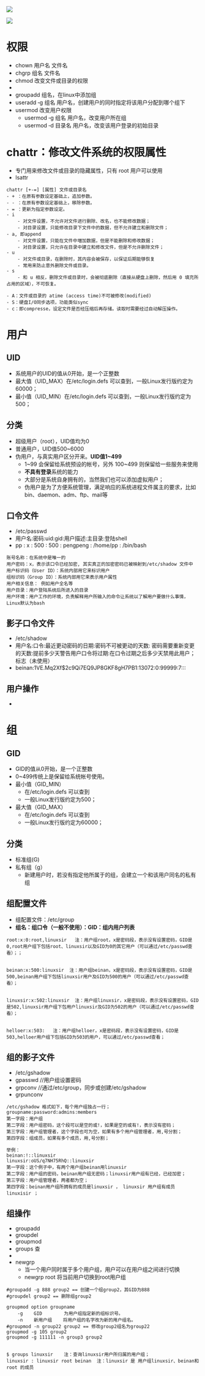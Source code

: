 ![](../photo/用户.png)

![](../photo/05_权限管理.png)

# 权限
- chown 用户名 文件名
- chgrp 组名 文件名
- chmod 改变文件或目录的权限
- 
- groupadd 组名，在linux中添加组
- useradd ‐g 组名 用户名，创建用户的同时指定将该用户分配到哪个组下
- usermod 改变用户权限
	- usermod ‐g 组名 用户名，改变用户所在组
	- usermod ‐d 目录名 用户名，改变该用户登录的初始目录

# chattr：修改文件系统的权限属性
- 专门用来修改文件或目录的隐藏属性，只有 root 用户可以使用
- lsattr

```
chattr [+-=] [属性] 文件或目录名
- + ：在原有参数设定基础上，追加参数。
- - ：在原有参数设定基础上，移除参数。
- = ：更新为指定参数设定。
- i	
	- 对文件设置，不允许对文件进行删除、改名，也不能修改数据；
	- 对目录设置，只能修改目录下文件中的数据，但不允许建立和删除文件；
- a, 即append
	- 对文件设置，只能在文件中増加数据，但是不能删除和修改数据；
	- 对目录设置，只允许在目录中建立和修改文件，但是不允许删除文件；
- u	
	- 对文件或目录，在删除时，其内容会被保存，以保证后期能够恢复
	- 常用来防止意外删除文件或目录。
- s	
	- 和 u 相反，删除文件或目录时，会被彻底删除（直接从硬盘上删除，然后用 0 填充所占用的区域），不可恢复。

- A：文件或目录的 atime (access time)不可被修改(modified)
- S：硬盘I/O同步选项，功能类似sync
- c：即compresse，设定文件是否经压缩后再存储。读取时需要经过自动解压操作。
```

# 用户
## UID
- 系统用户的UID的值从0开始，是一个正整数
- 最大值（UID_MAX）在/etc/login.defs 可以查到，一般Linux发行版约定为60000；
- 最小值（UID_MIN）在/etc/login.defs 可以查到，一般Linux发行版约定为500；

## 分类
- 超级用户（root），UID值均为0
- 普通用户，UID值500~6000
- 伪用户，与真实用户区分开来。**UID值1~499**
	-  1~99 会保留给系统预设的帐号，另外 100~499 则保留给一些服务来使用
	- **不具有登录**系统的能力
	- 大部分是系统自身拥有的，当然我们也可以添加虚拟用户；
	- 伪用户是为了方便系统管理，满足响应的系统进程文件属主的要求，比如bin、daemon、adm、ftp、mail等

## 口令文件
- /etc/passwd
- 用户名:密码:uid:gid:用户描述:主目录:登陆shell
- pp : x : 500 : 500 : pengpeng : /home/pp : /bin/bash

```
账号名称：在系统中是唯一的
用户密码：x，表示该口令已经加密, 其实真正的加密密码已被映射到/etc/shadow 文件中
用户标识码（User ID）：系统内部用它来标识用户
组标识码（Group ID）：系统内部用它来表示用户属性
用户相关信息： 例如用户全名等
用户目录：用户登陆系统后所进入的目录
用户环境：用户工作的环境，负责解释用户所输入的命令让系统以了解用户要做什么事情，Linux默认为bash
```

## 影子口令文件
- /etc/shadow
- 用户名:口令:最近更动密码的日期:密码不可被更动的天数: 密码需要重新变更的天数:提前多少天警告用户口令将过期:在口令过期之后多少天禁用此用户；标志（未使用）
- beinan:$1$VE.Mq2Xf$2c9Qi7EQ9JP8GKF8gH7PB1:13072:0:99999:7:::

## 用户操作
- 

# 组
## GID
- GID的值从0开始，是一个正整数
- 0~499传统上是保留给系统帐号使用。
- 最小值（GID_MIN）
	- 在/etc/login.defs 可以查到
	- 一般Linux发行版约定为500；
- 最大值（GID_MAX）
	- 在/etc/login.defs 可以查到
	- 一般Linux发行版约定为60000；

## 分类
- 标准组(G)
- 私有组（g）
	- 新建用户时，若没有指定他所属于的组，会建立一个和该用户同名的私有组

## 组配置文件
- 组配置文件：/etc/group
- **组名：组口令（一般不使用）：GID：组内用户列表**
```
root:x:0:root,linuxsir   注：用户组root，x是密码段，表示没有设置密码，GID是0,root用户组下包括root、linuxsir以及GID为0的其它用户（可以通过/etc/passwd查看）；；

  
beinan:x:500:linuxsir  注：用户组beinan，x是密码段，表示没有设置密码，GID是500,beinan用户组下包括linuxsir用户及GID为500的用户（可以通过/etc/passwd查看）；

  
linuxsir:x:502:linuxsir  注：用户组linuxsir，x是密码段，表示没有设置密码，GID是502,linuxsir用户组下包用户linuxsir及GID为502的用户（可以通过/etc/passwd查看）；

  
helloer:x:503:   注：用户组helloer，x是密码段，表示没有设置密码，GID是503,helloer用户组下包括GID为503的用户，可以通过/etc/passwd查看；
```

## 组的影子文件
- /etc/gshadow
- gpasswd   //用户组设置密码
- grpconv    //通过/etc/group，同步或创建/etc/gshadow
- grpunconv
```
/etc/gshadow 格式如下，每个用户组独占一行；
groupname:password:admins:members
第一字段：用户组
第二字段：用户组密码，这个段可以是空的或!，如果是空的或有!，表示没有密码；
第三字段：用户组管理者，这个字段也可为空，如果有多个用户组管理者，用,号分割；
第四字段：组成员，如果有多个成员，用,号分割；

举例： 
beinan:!::linuxsir
linuxsir:oUS/q7NH75RhQ::linuxsir
第一字段：这个例子中，有两个用户组beinan用linuxsir
第二字段：用户组的密码，beinan用户组无密码；linuxsir用户组有已经，已经加密；
第三字段：用户组管理者，两者都为空；
第四字段：beinan用户组所拥有的成员是linuxsir ， linuxsir 用户组有成员linuxisir ；
```

## 组操作
- groupadd
- groupdel
- groupmod
- groups 查
- 
- newgrp
	- 当一个用户同时属于多个用户组，用户可以在用户组之间进行切换
	- newgrp root 将当前用户切换到root用户组
```
#groupadd -g 888 group2 == 创建一个组group2，其GID为888
#groupdel group2 == 删除组group2

groupmod option groupname
	-g    GID        为用户组指定新的组标识号。
	-n    新用户组    将用户组的名字改为新的用户组名。
#groupmod -n group22 group2 == 修改group2组名为group22
groupmod -g 105 group2
groupmod -g 111111 -n group3 group2


$ groups linuxsir    注：查询linuxsir用户所归属的用户组；  
linuxsir : linuxsir root beinan  注：linuxsir 是 用户组linuxsir、beinan和root 的成员
```
